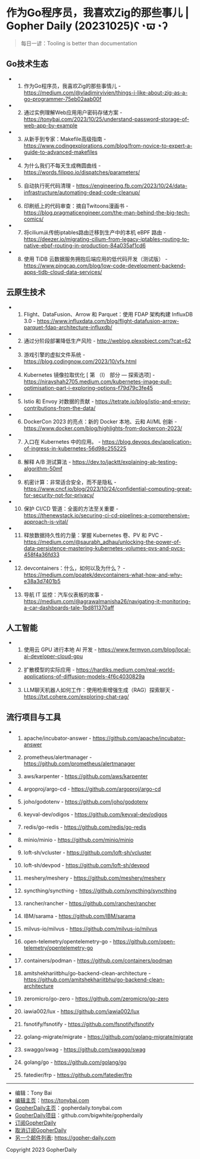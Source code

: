 # 作为Go程序员，我喜欢Zig的那些事儿 | Gopher Daily (20231025)ʕ◔ϖ◔ʔ

>每日一谚：Tooling is better than documentation

## Go技术生态


- 1. 作为Go程序员，我喜欢Zig的那些事情儿 - https://medium.com/@vladimirvivien/things-i-like-about-zig-as-a-go-programmer-75eb02aab00f

- 2. 通过实例理解Web应用用户密码存储方案 - https://tonybai.com/2023/10/25/understand-password-storage-of-web-app-by-example

- 3. 从新手到专家：Makefile高级指南 - https://www.codingexplorations.com/blog/from-novice-to-expert-a-guide-to-advanced-makefiles

- 4. 为什么我们不每天生成椭圆曲线 - https://words.filippo.io/dispatches/parameters/

- 5. 自动执行死代码清理 - https://engineering.fb.com/2023/10/24/data-infrastructure/automating-dead-code-cleanup/

- 6. 印刷纸上的代码审查：摘自Twitoons漫画书 - https://blog.pragmaticengineer.com/the-man-behind-the-big-tech-comics/

- 7. 将cilium从传统iptables路由迁移到生产中的本机 eBPF 路由 - https://deezer.io/migrating-cilium-from-legacy-iptables-routing-to-native-ebpf-routing-in-production-84a035af1cd6

- 8. 使用 TiDB 云数据服务拥抱后端应用的低代码开发（测试版） - https://www.pingcap.com/blog/low-code-development-backend-apps-tidb-cloud-data-services/


## 云原生技术


- 1. Flight、DataFusion、Arrow 和 Parquet：使用 FDAP 架构构建 InfluxDB 3.0 - https://www.influxdata.com/blog/flight-datafusion-arrow-parquet-fdap-architecture-influxdb/

- 2. 通过分阶段部署降低生产风险 - http://weblog.plexobject.com/?cat=62

- 3. 游戏引擎的虚拟文件系统 - https://blog.codingnow.com/2023/10/vfs.html

- 4. Kubernetes 镜像拉取优化 [ 第 （I） 部分 — 探索选项] - https://niravshah2705.medium.com/kubernetes-image-pull-optimisation-part-i-exploring-options-f79d79c3fe45

- 5. Istio 和 Envoy 对数据的贡献 - https://tetrate.io/blog/istio-and-envoy-contributions-from-the-data/

- 6. DockerCon 2023 的亮点：新的 Docker 本地、云和 AI/ML 创新 - https://www.docker.com/blog/highlights-from-dockercon-2023/

- 7. 入口在 Kubernetes 中的应用。 - https://blog.devops.dev/application-of-ingress-in-kubernetes-56d98c255225

- 8. 解释 A/B 测试算法 - https://dev.to/jacktt/explaining-ab-testing-algorithm-50mf

- 9. 机密计算：非常适合安全，而不是隐私 - https://www.cncf.io/blog/2023/10/24/confidential-computing-great-for-security-not-for-privacy/

- 10. 保护 CI/CD 管道：全面的方法至关重要 - https://thenewstack.io/securing-ci-cd-pipelines-a-comprehensive-approach-is-vital/

- 11. 释放数据持久性的力量：掌握 Kubernetes 卷、PV 和 PVC - https://medium.com/@saurabh_adhau/unlocking-the-power-of-data-persistence-mastering-kubernetes-volumes-pvs-and-pvcs-458f4a36fd33

- 12. devcontainers：什么，如何以及为什么？ - https://medium.com/poatek/devcontainers-what-how-and-why-e38a3d7401b5

- 13. 导航 IT 监控：汽车仪表板的故事 - https://medium.com/@agrawalmanisha26/navigating-it-monitoring-a-car-dashboards-tale-1bd811370aff


## 人工智能


- 1. 使用云 GPU 进行本地 AI 开发 - https://www.fermyon.com/blog/local-ai-developer-cloud-gpu

- 2. 扩散模型的实际应用 - https://hardiks.medium.com/real-world-applications-of-diffusion-models-4f6c4030829a

- 3. LLM聊天机器人如何工作：使用检索增强生成（RAG）探索聊天 - https://txt.cohere.com/exploring-chat-rag/


## 流行项目与工具


- 1. apache/incubator-answer - https://github.com/apache/incubator-answer

- 2. prometheus/alertmanager - https://github.com/prometheus/alertmanager

- 3. aws/karpenter - https://github.com/aws/karpenter

- 4. argoproj/argo-cd - https://github.com/argoproj/argo-cd

- 5. joho/godotenv - https://github.com/joho/godotenv

- 6. keyval-dev/odigos - https://github.com/keyval-dev/odigos

- 7. redis/go-redis - https://github.com/redis/go-redis

- 8. minio/minio - https://github.com/minio/minio

- 9. loft-sh/vcluster - https://github.com/loft-sh/vcluster

- 10. loft-sh/devpod - https://github.com/loft-sh/devpod

- 11. meshery/meshery - https://github.com/meshery/meshery

- 12. syncthing/syncthing - https://github.com/syncthing/syncthing

- 13. rancher/rancher - https://github.com/rancher/rancher

- 14. IBM/sarama - https://github.com/IBM/sarama

- 15. milvus-io/milvus - https://github.com/milvus-io/milvus

- 16. open-telemetry/opentelemetry-go - https://github.com/open-telemetry/opentelemetry-go

- 17. containers/podman - https://github.com/containers/podman

- 18. amitshekhariitbhu/go-backend-clean-architecture - https://github.com/amitshekhariitbhu/go-backend-clean-architecture

- 19. zeromicro/go-zero - https://github.com/zeromicro/go-zero

- 20. iawia002/lux - https://github.com/iawia002/lux

- 21. fsnotify/fsnotify - https://github.com/fsnotify/fsnotify

- 22. golang-migrate/migrate - https://github.com/golang-migrate/migrate

- 23. swaggo/swag - https://github.com/swaggo/swag

- 24. golang/go - https://github.com/golang/go

- 25. fatedier/frp - https://github.com/fatedier/frp


----

- 编辑：Tony Bai
- [编辑主页](https://tonybai.com)：https://tonybai.com
- [GopherDaily主页](https://gopherdaily.tonybai.com)：gopherdaily.tonybai.com
- [GopherDaily项目](https://github.com/bigwhite/gopherdaily)：github.com/bigwhite/gopherdaily
- [订阅GopherDaily](https://gopherdaily.tonybai.com/subscribe)
- [取消订阅GopherDaily](https://gopherdaily.tonybai.com/unsubscribe)
- [另一个邮件列表](https://gopher-daily.com): https://gopher-daily.com

Copyright 2023 GopherDaily
